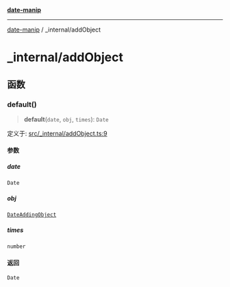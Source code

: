 [**date-manip**](../index.md)

***

[date-manip](../modules.md) / \_internal/addObject

# \_internal/addObject

## 函数

### default()

> **default**(`date`, `obj`, `times`): `Date`

定义于: [src/\_internal/addObject.ts:9](https://github.com/fengxinming/date-manip/blob/c2d62c1a39faed6b959a43feaabc15f4e2d60a5a/src/_internal/addObject.ts#L9)

#### 参数

##### date

`Date`

##### obj

[`DateAddingObject`](../types.md#dateaddingobject)

##### times

`number`

#### 返回

`Date`
